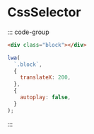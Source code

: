 # CssSelector

::: code-group

```html
<div class="block"></div>
```

```js
lwa(
  `.block`,
  {
    translateX: 200,
  },
  {
    autoplay: false,
  }
);
```

:::
